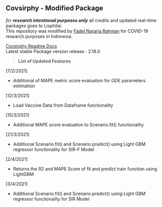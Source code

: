 ## Covsirphy - Modified Package
_for **research intentional purposes only**_ all credits and updated real-time packages goes to Lisphilar. <br>
This repository was modified by [Fadel Nararia Rahman](https://fadelrahman.com) for COVID-19 research purposes in Indonesia.

[Covsirphy Readme Docs](https://lisphilar.github.io/covid19-sir)<br>
Latest stable Package version release : 2.18.0

> **List of Updated Features**

[7/2/2021]
- Additional of MAPE metric score evaluation for ODE parameters estimation

[12/3/2021]
- Load Vaccine Data from Dataframe functionality

[15/3/2021]
- Additional MAPE score evaluation to Scenario.fit() functionality

[21/3/2021]
- Additional Scenario.fit() and Scenario.predict() using Light GBM regressor functionality for SIR-F Model

[2/4/2021]
- Returns the R2 and MAPE Score of fit and predict train function using LightGBM

[3/4/2021]
- Additional Scenario.fit() and Scenario.predict() using Light GBM regressor functionality for SIR Model
